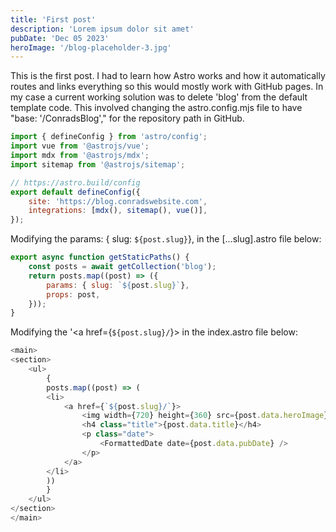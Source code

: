 ```yaml
---
title: 'First post'
description: 'Lorem ipsum dolor sit amet'
pubDate: 'Dec 05 2023'
heroImage: '/blog-placeholder-3.jpg'
---
```


This is the first post. I had to learn how Astro works and how it automatically routes and links everything so this would mostly work
with GitHub pages. In my case a current working solution was to delete 'blog' from the default template code. This involved changing the astro.config.mjs file to have "base: '/ConradsBlog'," for the repository path in GitHub. 

```javascript
import { defineConfig } from 'astro/config';
import vue from '@astrojs/vue';
import mdx from '@astrojs/mdx';
import sitemap from '@astrojs/sitemap';

// https://astro.build/config
export default defineConfig({
	site: 'https://blog.conradswebsite.com',	
	integrations: [mdx(), sitemap(), vue()],
});
```
Modifying the params: { slug: `${post.slug}`}, in the [...slug].astro file below:
```javascript
export async function getStaticPaths() {
	const posts = await getCollection('blog');
	return posts.map((post) => ({
		params: { slug: `${post.slug}`},
		props: post,
	}));
}
```
Modifying the '<a href={`${post.slug}/`}> in the index.astro file below:

```javascript
<main>
<section>
    <ul>
        {
        posts.map((post) => (
        <li>
            <a href={`${post.slug}/`}>
                <img width={720} height={360} src={post.data.heroImage} alt="" />
                <h4 class="title">{post.data.title}</h4>
                <p class="date">
                    <FormattedDate date={post.data.pubDate} />
                </p>
            </a>
        </li>
        ))
        }
    </ul>
</section>
</main>
```
